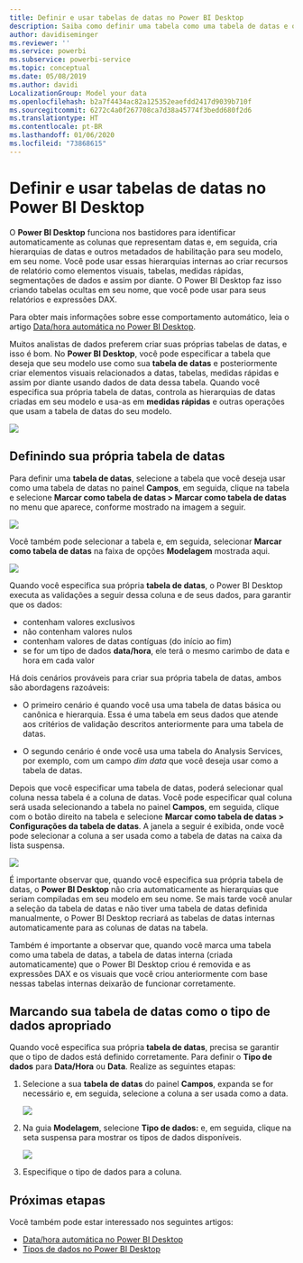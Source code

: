 ```yaml
---
title: Definir e usar tabelas de datas no Power BI Desktop
description: Saiba como definir uma tabela como uma tabela de datas e o que isso significa no Power BI Desktop
author: davidiseminger
ms.reviewer: ''
ms.service: powerbi
ms.subservice: powerbi-service
ms.topic: conceptual
ms.date: 05/08/2019
ms.author: davidi
LocalizationGroup: Model your data
ms.openlocfilehash: b2a7f4434ac82a125352eaefdd2417d9039b710f
ms.sourcegitcommit: 6272c4a0f267708ca7d38a45774f3bedd680f2d6
ms.translationtype: HT
ms.contentlocale: pt-BR
ms.lasthandoff: 01/06/2020
ms.locfileid: "73868615"
---
```

# <a name="set-and-use-date-tables-in-power-bi-desktop"></a>Definir e usar tabelas de datas no Power BI Desktop

O **Power BI Desktop** funciona nos bastidores para identificar automaticamente as colunas que representam datas e, em seguida, cria hierarquias de datas e outros metadados de habilitação para seu modelo, em seu nome. Você pode usar essas hierarquias internas ao criar recursos de relatório como elementos visuais, tabelas, medidas rápidas, segmentações de dados e assim por diante. O Power BI Desktop faz isso criando tabelas ocultas em seu nome, que você pode usar para seus relatórios e expressões DAX.

Para obter mais informações sobre esse comportamento automático, leia o artigo [Data/hora automática no Power BI Desktop](desktop-auto-date-time.md).

Muitos analistas de dados preferem criar suas próprias tabelas de datas, e isso é bom. No **Power BI Desktop**, você pode especificar a tabela que deseja que seu modelo use como sua **tabela de datas** e posteriormente criar elementos visuais relacionados a datas, tabelas, medidas rápidas e assim por diante usando dados de data dessa tabela. Quando você especifica sua própria tabela de datas, controla as hierarquias de datas criadas em seu modelo e usa-as em **medidas rápidas** e outras operações que usam a tabela de datas do seu modelo. 

![](media/desktop-date-tables/date-tables_01.png)

## <a name="setting-your-own-date-table"></a>Definindo sua própria tabela de datas

Para definir uma **tabela de datas**, selecione a tabela que você deseja usar como uma tabela de datas no painel **Campos**, em seguida, clique na tabela e selecione **Marcar como tabela de datas > Marcar como tabela de datas** no menu que aparece, conforme mostrado na imagem a seguir.

![](media/desktop-date-tables/date-tables_02.png)

Você também pode selecionar a tabela e, em seguida, selecionar **Marcar como tabela de datas** na faixa de opções **Modelagem** mostrada aqui.

![](media/desktop-date-tables/date-tables_02b.png)

Quando você especifica sua própria **tabela de datas**, o Power BI Desktop executa as validações a seguir dessa coluna e de seus dados, para garantir que os dados:

* contenham valores exclusivos
* não contenham valores nulos
* contenham valores de datas contíguas (do início ao fim)
* se for um tipo de dados **data/hora**, ele terá o mesmo carimbo de data e hora em cada valor

Há dois cenários prováveis para criar sua própria tabela de datas, ambos são abordagens razoáveis:

* O primeiro cenário é quando você usa uma tabela de datas básica ou canônica e hierarquia. Essa é uma tabela em seus dados que atende aos critérios de validação descritos anteriormente para uma tabela de datas. 

* O segundo cenário é onde você usa uma tabela do Analysis Services, por exemplo, com um campo *dim data* que você deseja usar como a tabela de datas. 

Depois que você especificar uma tabela de datas, poderá selecionar qual coluna nessa tabela é a coluna de datas. Você pode especificar qual coluna será usada selecionando a tabela no painel **Campos**, em seguida, clique com o botão direito na tabela e selecione **Marcar como tabela de datas > Configurações da tabela de datas**. A janela a seguir é exibida, onde você pode selecionar a coluna a ser usada como a tabela de datas na caixa da lista suspensa.

![](media/desktop-date-tables/date-tables_03.png)

É importante observar que, quando você especifica sua própria tabela de datas, o **Power BI Desktop** não cria automaticamente as hierarquias que seriam compiladas em seu modelo em seu nome. Se mais tarde você anular a seleção da tabela de datas e não tiver uma tabela de datas definida manualmente, o Power BI Desktop recriará as tabelas de datas internas automaticamente para as colunas de datas na tabela.

Também é importante a observar que, quando você marca uma tabela como uma tabela de datas, a tabela de datas interna (criada automaticamente) que o Power BI Desktop criou é removida e as expressões DAX e os visuais que você criou anteriormente com base nessas tabelas internas deixarão de funcionar corretamente. 

## <a name="marking-your-date-table-as-the-appropriate-data-type"></a>Marcando sua tabela de datas como o tipo de dados apropriado

Quando você especifica sua própria **tabela de datas**, precisa se garantir que o tipo de dados está definido corretamente. Para definir o **Tipo de dados** para **Data/Hora** ou **Data**. Realize as seguintes etapas:

1. Selecione a sua **tabela de datas** do painel **Campos**, expanda se for necessário e, em seguida, selecione a coluna a ser usada como a data.
   
    ![](media/desktop-date-tables/date-tables_04.png) 

2. Na guia **Modelagem**, selecione **Tipo de dados:** e, em seguida, clique na seta suspensa para mostrar os tipos de dados disponíveis.

    ![](media/desktop-date-tables/date-tables_05.png)

3. Especifique o tipo de dados para a coluna. 


## <a name="next-steps"></a>Próximas etapas

Você também pode estar interessado nos seguintes artigos:

* [Data/hora automática no Power BI Desktop](desktop-auto-date-time.md)
* [Tipos de dados no Power BI Desktop](desktop-data-types.md)
